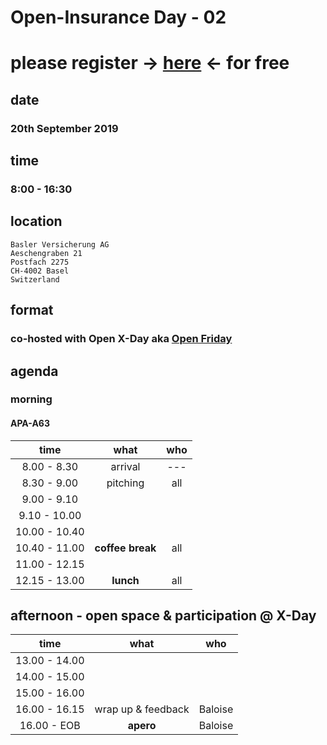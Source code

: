 # Open-Insurance Day - 02

# please register → [here]() ← for free

## date

### 20th September 2019

## time

### 8:00 - 16:30 

## location
```
Basler Versicherung AG
Aeschengraben 21
Postfach 2275
CH-4002 Basel
Switzerland
```

## format

### co-hosted with Open X-Day aka [Open Friday](https://www.openfriday.org)

## agenda

### morning

#### APA-A63

|      time     |                       what                      |                                        who                                       |
|:-------------:|:-----------------------------------------------:|:--------------------------------------------------------------------------------:|
|  8.00 - 8.30  |                     arrival                     |                                        ---                                       |
|  8.30 - 9.00  |                    pitching                     |                                       all                                        |
|  9.00 - 9.10  |                                                 |                                                                                  |
|  9.10 - 10.00 |                                                 |                                                                                  |
| 10.00 - 10.40 |                                                 |                                                                                  |
| 10.40 - 11.00 |                 **coffee break**                |                                       all                                        |
| 11.00 - 12.15 |                                                 |                                                                                  |
| 12.15 - 13.00 |                    **lunch**                    |                                       all                                        |

## afternoon - open space & participation @ X-Day

|      time     |                       what                      |                                        who                                       |
|:-------------:|:-----------------------------------------------:|:--------------------------------------------------------------------------------:|
| 13.00 - 14.00 |                                                 |                                                                                  |
| 14.00 - 15.00 |                                                 |                                                                                  |
| 15.00 - 16.00 |                                                 |                                                                                  |
| 16.00 - 16.15 |                wrap up & feedback               |                                      Baloise                                     |
|  16.00 - EOB  |                    **apero**                    |                                      Baloise                                     |
